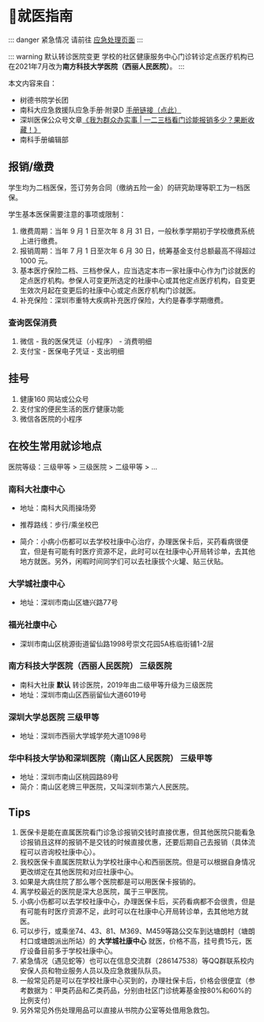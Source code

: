 # 🏥就医指南

::: danger 紧急情况
请前往 [应急处理页面](/emergency)
:::


::: warning 默认转诊医院变更
学校的社区健康服务中心门诊转诊定点医疗机构已在2021年7月改为**南方科技大学医院（西丽人民医院）**。
:::

本文内容来自：
* 树德书院学长团
* 南科大应急救援队应急手册·附录D [手册链接（点此）](https://mirrors.sustech.edu.cn/git/sustech-online/sustech-online-ng/-/raw/master/docs/emergency/应急手册Emergency_manual2020.pdf)
* 深圳医保公众号文章[《我为群众办实事 | 一二三档看门诊能报销多少？果断收藏！》](https://mp.weixin.qq.com/s/AwAVmydO_JyGTN5BTh1ZMg)
* 南科手册编辑部




## 报销/缴费

学生均为二档医保，签订劳务合同（缴纳五险一金）的研究助理等职工为一档医保。

学生基本医保需要注意的事项或限制：
1. 缴费周期：当年 9 月 1 日至次年 8 月 31 日，一般秋季学期初于学校缴费系统上进行缴费。
2. 报销周期：当年 7 月 1 日至次年 6 月 30 日，统筹基金支付总额最高不得超过 1000 元。
3. 基本医疗保险二档、三档参保人，应当选定本市一家社康中心作为门诊就医的定点医疗机构。参保人可变更所选定的社康中心或其他定点医疗机构，自变更生效次月起在变更后的社康中心或定点医疗机构门诊就医。
4. 补充保险：深圳市重特大疾病补充医疗保险，大约是春季学期缴费。

### 查询医保消费

1. 微信 - 我的医保凭证（小程序） - 消费明细
2. 支付宝 - 医保电子凭证 - 支出明细

## 挂号

1. 健康160 网站或公众号
2. 支付宝的便民生活的医疗健康功能
3. 微信各医院的小程序

## 在校生常用就诊地点

医院等级：三级甲等 > 三级医院 > 二级甲等 > ...

### 南科大社康中心

- 地址：南科大风雨操场旁

- 推荐路线：步行/乘坐校巴

- 简介：小病小伤都可以去学校社康中心治疗，办理医保卡后，买药看病很便宜，但是有可能有时医疗资源不足，此时可以在社康中心开局转诊单，去其他地方就医。另外，闲暇时间同学们可以去社康拔个火罐、贴三伏贴。

### 大学城社康中心

- 地址：深圳市南山区塘兴路77号

### 福光社康中心

- 深圳市南山区桃源街道留仙路1998号崇文花园5A栋临街铺1-2层

### 南方科技大学医院（西丽人民医院） 三级医院

- 南科大社康 **默认** 转诊医院，2019年由二级甲等升级为三级医院
- 地址：深圳市南山区西丽留仙大道6019号

### 深圳大学总医院 三级甲等

- 地址：深圳市西丽大学城学苑大道1098号


### 华中科技大学协和深圳医院（南山区人民医院） 三级甲等

- 地址：深圳市南山区桃园路89号
- 简介：南山区老牌三甲医院，又叫深圳市第六人民医院。


## Tips

1. 医保卡是能在直属医院看门诊急诊报销交钱时直接优惠，但其他医院只能看急诊报销且这样的报销不是交钱的时候直接优惠，还要后期自己去报销（具体流程可以咨询校社康中心）。
2. 我校医保卡直属医院默认为学校社康中心和西丽医院。但是可以根据自身情况更改绑定在其他医院和对应社康中心。
3. 如果是大病住院了那么哪个医院都是可以用医保卡报销的。
4. 离学校最近的医院是深大总医院，属于三甲医院。
5. 小病小伤都可以去学校社康中心，办理医保卡后，买药看病都不会很贵，但是有可能有时医疗资源不足，此时可以在社康中心开局转诊单，去其他地方就医。
6. 可以步行，或乘坐74、43、81、M369、M459等路公交车到达塘朗村（塘朗村口或塘朗派出所站）的 **大学城社康中心** 就医，价格不高，挂号费15元，医疗设备目前多于学校社康中心。
7. 紧急情况（遇见蛇等）也可以在信息交流群（286147538）等QQ群联系校内安保人员和物业服务人员以及应急救援队队员。
8.  一般常见药是可以在学校社康中心买到的，办理社保卡后，价格会很便宜（参考数据为：甲类药品和乙类药品，分别由社区门诊统筹基金按80%和60%的比例支付）
9.  另外常见外伤处理用品可以直接从书院办公室等处借用急救包。
